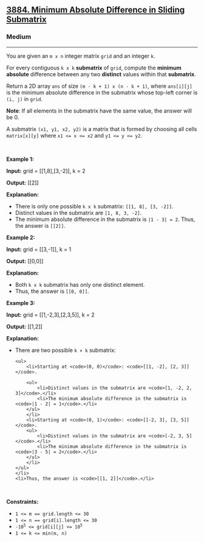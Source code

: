 <h2><a href="https://leetcode.com/problems/minimum-absolute-difference-in-sliding-submatrix">3884. Minimum Absolute Difference in Sliding Submatrix</a></h2><h3>Medium</h3><hr><p>You are given an <code>m x n</code> integer matrix <code>grid</code> and an integer <code>k</code>.</p>

<p>For every contiguous <code>k x k</code> <strong>submatrix</strong> of <code>grid</code>, compute the <strong>minimum absolute</strong> difference between any two <strong>distinct</strong> values within that <strong>submatrix</strong>.</p>

<p>Return a 2D array <code>ans</code> of size <code>(m - k + 1) x (n - k + 1)</code>, where <code>ans[i][j]</code> is the minimum absolute difference in the submatrix whose top-left corner is <code>(i, j)</code> in <code>grid</code>.</p>

<p><strong>Note</strong>: If all elements in the submatrix have the same value, the answer will be 0.</p>
A submatrix <code>(x1, y1, x2, y2)</code> is a matrix that is formed by choosing all cells <code>matrix[x][y]</code> where <code>x1 &lt;= x &lt;= x2</code> and <code>y1 &lt;= y &lt;= y2</code>.
<p>&nbsp;</p>
<p><strong class="example">Example 1:</strong></p>

<div class="example-block">
<p><strong>Input:</strong> <span class="example-io">grid = [[1,8],[3,-2]], k = 2</span></p>

<p><strong>Output:</strong> <span class="example-io">[[2]]</span></p>

<p><strong>Explanation:</strong></p>

<ul>
	<li>There is only one possible <code>k x k</code> submatrix: <code><span class="example-io">[[1, 8], [3, -2]]</span></code><span class="example-io">.</span></li>
	<li>Distinct values in the submatrix are<span class="example-io"> <code>[1, 8, 3, -2]</code>.</span></li>
	<li>The minimum absolute difference in the submatrix is <code>|1 - 3| = 2</code>. Thus, the answer is <code>[[2]]</code>.</li>
</ul>
</div>

<p><strong class="example">Example 2:</strong></p>

<div class="example-block">
<p><strong>Input:</strong> <span class="example-io">grid = [[3,-1]], k = 1</span></p>

<p><strong>Output:</strong> <span class="example-io">[[0,0]]</span></p>

<p><strong>Explanation:</strong></p>

<ul>
	<li>Both <code>k x k</code> submatrix has only one distinct element.</li>
	<li>Thus, the answer is <code>[[0, 0]]</code>.</li>
</ul>
</div>

<p><strong class="example">Example 3:</strong></p>

<div class="example-block">
<p><strong>Input:</strong> <span class="example-io">grid = [[1,-2,3],[2,3,5]], k = 2</span></p>

<p><strong>Output:</strong> <span class="example-io">[[1,2]]</span></p>

<p><strong>Explanation:</strong></p>

<ul>
	<li>There are two possible <code>k &times; k</code> submatrix:

	<ul>
		<li>Starting at <code>(0, 0)</code>: <code>[[1, -2], [2, 3]]</code>.

		<ul>
			<li>Distinct values in the submatrix are <code>[1, -2, 2, 3]</code>.</li>
			<li>The minimum absolute difference in the submatrix is <code>|1 - 2| = 1</code>.</li>
		</ul>
		</li>
		<li>Starting at <code>(0, 1)</code>: <code>[[-2, 3], [3, 5]]</code>.
		<ul>
			<li>Distinct values in the submatrix are <code>[-2, 3, 5]</code>.</li>
			<li>The minimum absolute difference in the submatrix is <code>|3 - 5| = 2</code>.</li>
		</ul>
		</li>
	</ul>
	</li>
	<li>Thus, the answer is <code>[[1, 2]]</code>.</li>
</ul>
</div>

<p>&nbsp;</p>
<p><strong>Constraints:</strong></p>

<ul>
	<li><code>1 &lt;= m == grid.length &lt;= 30</code></li>
	<li><code>1 &lt;= n == grid[i].length &lt;= 30</code></li>
	<li><code>-10<sup>5</sup> &lt;= grid[i][j] &lt;= 10<sup>5</sup></code></li>
	<li><code>1 &lt;= k &lt;= min(m, n)</code></li>
</ul>
